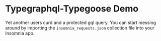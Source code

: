 # Typegraphql-Typegoose Demo

Yet another users curd and a protected gql query. You can start messing around by importing the `insomnia_requests.json` collection file into your Insomnia app.